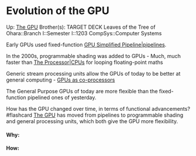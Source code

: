 # Evolution of the GPU

Up: [The GPU](the_gpu)
Brother(s):
TARGET DECK
Leaves of the Tree of Ohara::Branch I::Semester I::1203 CompSys::Computer Systems

Early GPUs used fixed-function [GPU Simplified Pipeline|pipelines](gpu_simplified_pipeline|pipelines).

In the 2000s, programmable shading was added to GPUs
	- Much, much faster than [The Processor|CPUs](the_processor|cpus) for looping floating-point maths

Generic stream processing units allow the GPUs of today to be better at general computing - [GPUs as co-processors](gpus_as_co-processors)

The General Purpose GPUs of today are more flexible than the fixed-function pipelined ones of yesterday.

How has the GPU changed over time, in terms of functional advancements? #flashcard 
[The GPU](the_gpu) has moved from pipelines to programmable shading and general processing units, which both give the GPU more flexibility.
<!--ID: 1705597926957-->





































#### Why:
#### How:









